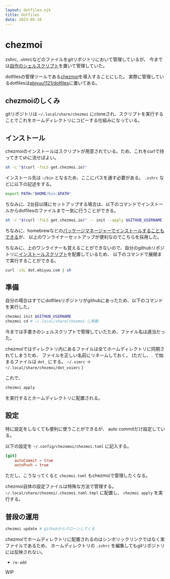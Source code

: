 ```yaml
---
layout: dotfiles.njk
title: dotfiles
date: 2023-05-16
---
```


# chezmoi

zshrc, .vimrcなどのファイルをgitリポジトリにおいて管理しているが、
今までは[自作のシェルスクリプト](https://github.com/ebiyuu1121/dotfiles/blob/c75a9cb41ef334313c5bdaa6a438badf3db84f23/bin/dotfiles)を置いて管理していた。

dotfilesの管理ツールである[chezmoi](https://www.chezmoi.io/)を導入することにした。
実際に管理しているdotfilesは[ebiyuu1121/dotfiles](https://github.com/ebiyuu1121/dotfiles)に置いてある。

## chezmoiのしくみ

gitリポジトリは `~/.local/share/chezmoi` にcloneされ、スクリプトを実行することでこれをホームディレクトリにコピーする仕組みになっている。

## インストール

chezmoiのインストールはスクリプトが用意されている。ため、これをcurlで持ってきてshに流せばよい。


```sh
sh -c "$(curl -fsLS get.chezmoi.io)"
```

インストール先は `~/bin` となるため、ここにパスを通す必要がある。 `.zshrc` などに以下の記述をする。

```sh
export PATH="$HOME/bin:$PATH"
```

ちなみに、2台目以降にセットアップする場合は、以下のコマンドでインストールからdotfilesのファイルまで一気に行うことができる。

```sh
sh -c "$(curl -fsLS get.chezmoi.io)" -- init --apply $GITHUB_USERNAME
```

ちなみに、homebrewなどの[パッケージマネージャーでインストールすることもできる](https://www.chezmoi.io/install/#one-line-binary-install)が、
以上のワンライナーセットアップが便利なのでこちらを採用した。

ちなみに、上のワンライナーも覚えることができないので、自分のgithubリポジトリに[インストールスクリプト](https://github.com/ebiyuu1121/dotfiles/blob/master/install)を配置しているため、
以下のコマンドで展開まで実行することができる。

```sh
curl -sSL dot.ebiyuu.com | sh
```


## 準備

自分の場合はすでにdotfilesリポジトリがgithubにあったため、以下のコマンドを実行した。

```sh
chezmoi init $GITHUB_USERNAME
chezmoi cd # ~/.local/share/chezmoi に移動
```

今までは手書きのシェルスクリプトで管理していたため、ファイル名は適当だった。

chezmoiではディレクトリ内にあるファイルは全てホームディレクトリに同期されてしまうため、
ファイルを正しい名前にリネームしておく。
(ただし、`.` で始まるファイルは `dot_` にする。 `~/.vimrc` → `~/.local/share/chezmoi/dot_voimrc` )

これで、

```sh
chezmoi apply
```

を実行するとホームディレクトリに配置される。

##  設定

特に設定をしなくても便利に使うことができるが、
auto commitだけ設定している。


以下の設定を `~/.config/chezomoi/chezmoi.toml` に記入する。

```toml
[git]
    autoCommit = true
    autoPush = true
```

ただし、こうなってくると `chezmoi.toml` もchezmoiで管理したくなる。

chezmoi自体の設定ファイルは特殊な方法で管理する。
`~/.local/share/chezmoi/.chezmoi.toml.tmpl` に配置し、 `chezmoi apply` を実行する。

## 普段の運用

```sh
chezmoi update # githubからクローンしてくる
```

chezmoiでホームディレクトリに配置されるのはシンボリックリンクではなく実ファイルであるため、
ホームディレクトリの `.zshrc` を編集してもgitリポジトリには反映されない。

- `re-add`

WIP
